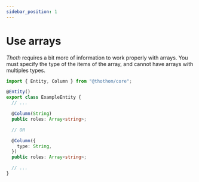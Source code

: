 ```yaml
---
sidebar_position: 1
---
```


# Use arrays

_Thoth_ requires a bit more of information to work properly with arrays. You must specify the type of the items of the array, and cannot have arrays with multiples types.

```ts
import { Entity, Column } from "@thothom/core";

@Entity()
export class ExampleEntity {
  // ...

  @Column(String)
  public roles: Array<string>;

  // OR

  @Column({
    type: String,
  })
  public roles: Array<string>;

  // ...
}
```
